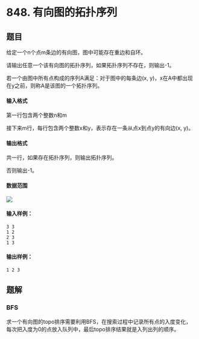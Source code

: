<!--
 * @Author: shaqsnake
 * @Email: shaqsnake@gmail.com
 * @Date: 2019-09-16 15:58:00
 * @LastEditTime: 2019-10-03 22:08:15
 * @Description: Acwing 848
 -->

# 848. 有向图的拓扑序列

## 题目

给定一个n个点m条边的有向图，图中可能存在重边和自环。

请输出任意一个该有向图的拓扑序列，如果拓扑序列不存在，则输出-1。

若一个由图中所有点构成的序列A满足：对于图中的每条边(x, y)，x在A中都出现在y之前，则称A是该图的一个拓扑序列。

#### 输入格式

第一行包含两个整数n和m

接下来m行，每行包含两个整数x和y，表示存在一条从点x到点y的有向边(x, y)。

#### 输出格式

共一行，如果存在拓扑序列，则输出拓扑序列。

否则输出-1。

#### 数据范围

![](http://latex.codecogs.com/gif.latex?\\1%20\leq%20n,m%20\leq%2010^5)

#### 输入样例：

```
3 3
1 2
2 3
1 3
```

#### 输出样例：

```
1 2 3
```

## 题解

### BFS

求一个有向图的topo排序需要利用BFS，在搜索过程中记录所有点的入度变化，每次把入度为0的点放入队列中，最后topo排序结果就是入列出列的顺序。
